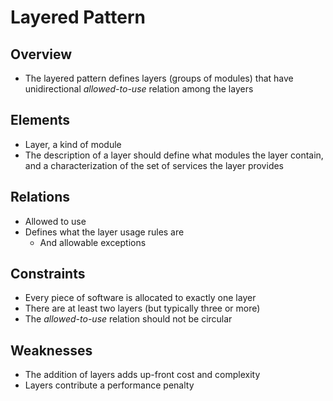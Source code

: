 # Layered Pattern

## Overview

* The layered pattern defines layers (groups of modules) that have unidirectional *allowed-to-use* relation among the layers

## Elements

* Layer, a kind of module
* The description of a layer should define what modules the layer contain, and a characterization of the set of services the layer provides

## Relations

* Allowed to use
* Defines what the layer usage rules are
  * And allowable exceptions

## Constraints

* Every piece of software is allocated to exactly one layer
* There are at least two layers (but typically three or more)
* The *allowed-to-use* relation should not be circular

## Weaknesses

* The addition of layers adds up-front cost and complexity
* Layers contribute a performance penalty
